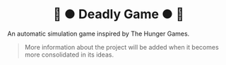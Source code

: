 ﻿<h1 align="center">🏹​ ● Deadly Game ● 🏹​</h1>

An automatic simulation game inspired by The Hunger Games.

> More information about the project will be added when it becomes more consolidated in its ideas.

